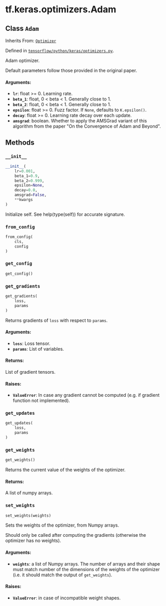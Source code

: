 <div itemscope itemtype="http://developers.google.com/ReferenceObject">
<meta itemprop="name" content="tf.keras.optimizers.Adam" />
<meta itemprop="property" content="__init__"/>
<meta itemprop="property" content="from_config"/>
<meta itemprop="property" content="get_config"/>
<meta itemprop="property" content="get_gradients"/>
<meta itemprop="property" content="get_updates"/>
<meta itemprop="property" content="get_weights"/>
<meta itemprop="property" content="set_weights"/>
</div>

# tf.keras.optimizers.Adam

## Class `Adam`

Inherits From: [`Optimizer`](../../../tf/keras/optimizers/Optimizer.md)



Defined in [`tensorflow/python/keras/optimizers.py`](https://www.tensorflow.org/code/tensorflow/python/keras/optimizers.py).

Adam optimizer.

Default parameters follow those provided in the original paper.

#### Arguments:

* <b>`lr`</b>: float >= 0. Learning rate.
* <b>`beta_1`</b>: float, 0 < beta < 1. Generally close to 1.
* <b>`beta_2`</b>: float, 0 < beta < 1. Generally close to 1.
* <b>`epsilon`</b>: float >= 0. Fuzz factor. If `None`, defaults to `K.epsilon()`.
* <b>`decay`</b>: float >= 0. Learning rate decay over each update.
* <b>`amsgrad`</b>: boolean. Whether to apply the AMSGrad variant of this
        algorithm from the paper "On the Convergence of Adam and
        Beyond".

## Methods

<h3 id="__init__"><code>__init__</code></h3>

``` python
__init__(
    lr=0.001,
    beta_1=0.9,
    beta_2=0.999,
    epsilon=None,
    decay=0.0,
    amsgrad=False,
    **kwargs
)
```

Initialize self.  See help(type(self)) for accurate signature.

<h3 id="from_config"><code>from_config</code></h3>

``` python
from_config(
    cls,
    config
)
```



<h3 id="get_config"><code>get_config</code></h3>

``` python
get_config()
```



<h3 id="get_gradients"><code>get_gradients</code></h3>

``` python
get_gradients(
    loss,
    params
)
```

Returns gradients of `loss` with respect to `params`.

#### Arguments:

* <b>`loss`</b>: Loss tensor.
* <b>`params`</b>: List of variables.


#### Returns:

List of gradient tensors.


#### Raises:

* <b>`ValueError`</b>: In case any gradient cannot be computed (e.g. if gradient
      function not implemented).

<h3 id="get_updates"><code>get_updates</code></h3>

``` python
get_updates(
    loss,
    params
)
```



<h3 id="get_weights"><code>get_weights</code></h3>

``` python
get_weights()
```

Returns the current value of the weights of the optimizer.

#### Returns:

A list of numpy arrays.

<h3 id="set_weights"><code>set_weights</code></h3>

``` python
set_weights(weights)
```

Sets the weights of the optimizer, from Numpy arrays.

Should only be called after computing the gradients
(otherwise the optimizer has no weights).

#### Arguments:

* <b>`weights`</b>: a list of Numpy arrays. The number
        of arrays and their shape must match
        number of the dimensions of the weights
        of the optimizer (i.e. it should match the
        output of `get_weights`).


#### Raises:

* <b>`ValueError`</b>: in case of incompatible weight shapes.




